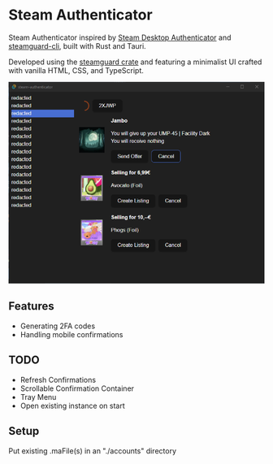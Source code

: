 # Steam Authenticator

Steam Authenticator inspired by [Steam Desktop Authenticator](https://github.com/Jessecar96/SteamDesktopAuthenticator) and [steamguard-cli](https://github.com/dyc3/steamguard-cli), built with Rust and Tauri.

Developed using the [steamguard crate](https://crates.io/crates/steamguard) and featuring a minimalist UI crafted with vanilla HTML, CSS, and TypeScript.

![UI](https://github.com/0xAozora/steam-authenticator/blob/master/blob/UI.png?raw=true)

## Features
 - Generating 2FA codes
 - Handling mobile confirmations

## TODO
 - Refresh Confirmations
 - Scrollable Confirmation Container
 - Tray Menu
 - Open existing instance on start

## Setup
Put existing .maFile(s) in an "./accounts" directory
